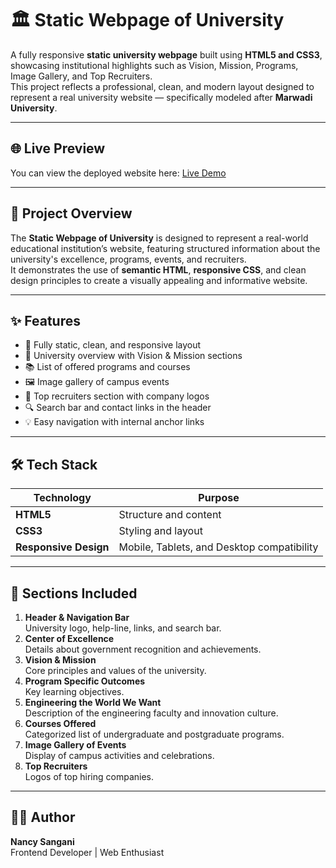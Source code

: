 # 🏛️ Static Webpage of University

A fully responsive **static university webpage** built using **HTML5 and CSS3**, showcasing institutional highlights such as Vision, Mission, Programs, Image Gallery, and Top Recruiters.  
This project reflects a professional, clean, and modern layout designed to represent a real university website — specifically modeled after **Marwadi University**.

---

## 🌐 Live Preview

You can view the deployed website here: [Live Demo](https://campus-webpage.vercel.app/)

---

## 🧠 Project Overview

The **Static Webpage of University** is designed to represent a real-world educational institution’s website, featuring structured information about the university's excellence, programs, events, and recruiters.  
It demonstrates the use of **semantic HTML**, **responsive CSS**, and clean design principles to create a visually appealing and informative website.

---

## ✨ Features

- 📌 Fully static, clean, and responsive layout  
- 🏫 University overview with Vision & Mission sections  
- 📚 List of offered programs and courses  
- 🖼️ Image gallery of campus events  
- 💼 Top recruiters section with company logos  
- 🔍 Search bar and contact links in the header  
- 💡 Easy navigation with internal anchor links  

---

## 🛠️ Tech Stack

| Technology | Purpose |
|-------------|----------|
| **HTML5** | Structure and content |
| **CSS3** | Styling and layout |
| **Responsive Design** | Mobile, Tablets, and Desktop compatibility |

---

## 🧩 Sections Included

1. **Header & Navigation Bar**  
   University logo, help-line, links, and search bar.  
2. **Center of Excellence**  
   Details about government recognition and achievements.  
3. **Vision & Mission**  
   Core principles and values of the university.  
4. **Program Specific Outcomes**  
   Key learning objectives.  
5. **Engineering the World We Want**  
   Description of the engineering faculty and innovation culture.  
6. **Courses Offered**  
   Categorized list of undergraduate and postgraduate programs.  
7. **Image Gallery of Events**  
   Display of campus activities and celebrations.  
8. **Top Recruiters**  
   Logos of top hiring companies. 

---

## 👩‍💻 Author

**Nancy Sangani**  
Frontend Developer | Web Enthusiast
